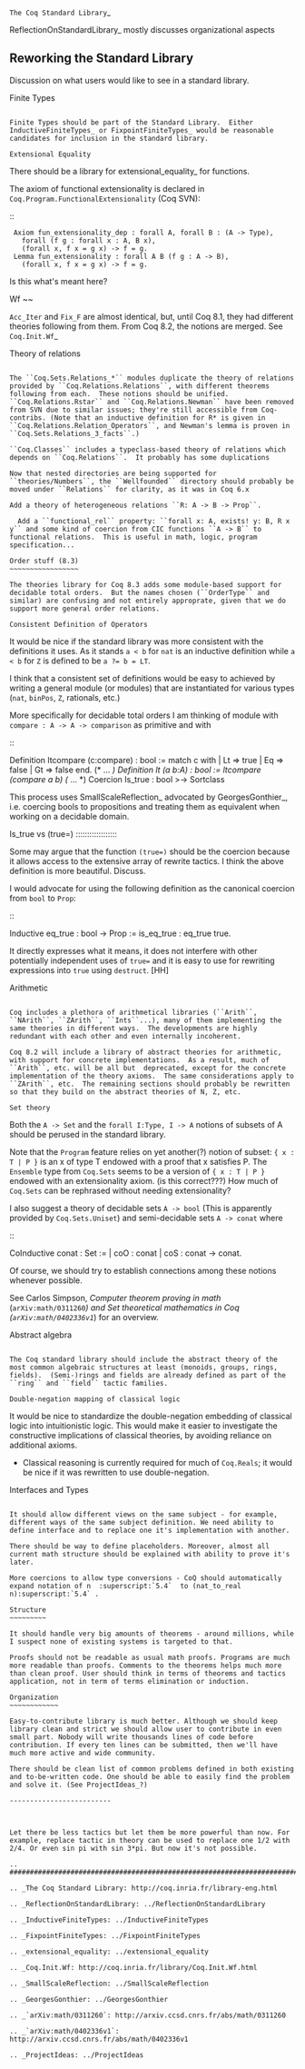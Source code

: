 `The Coq Standard Library`_

ReflectionOnStandardLibrary_ mostly discusses organizational aspects

Reworking the Standard Library
------------------------------

Discussion on what users would like to see in a standard library.

Finite Types
~~~~~~~~~~~~

Finite Types should be part of the Standard Library.  Either InductiveFiniteTypes_ or FixpointFiniteTypes_ would be reasonable candidates for inclusion in the standard library. 

Extensional Equality
~~~~~~~~~~~~~~~~~~~~

There should be a library for extensional_equality_ for functions.

  The axiom of functional extensionality is declared in ``Coq.Program.FunctionalExtensionality`` (Coq SVN):

  ::

     Axiom fun_extensionality_dep : forall A, forall B : (A -> Type),
       forall (f g : forall x : A, B x),
       (forall x, f x = g x) -> f = g.
     Lemma fun_extensionality : forall A B (f g : A -> B),
       (forall x, f x = g x) -> f = g.

  Is this what's meant here?

Wf
~~

``Acc_Iter``  and ``Fix_F`` are almost identical, but, until Coq 8.1, they had different theories following from them. From Coq 8.2, the notions are merged.  See `Coq.Init.Wf`_

Theory of relations
~~~~~~~~~~~~~~~~~~~

The ``Coq.Sets.Relations_*`` modules duplicate the theory of relations provided by ``Coq.Relations.Relations``, with different theorems following from each.  These notions should be unified.  ``Coq.Relations.Rstar`` and ``Coq.Relations.Newman`` have been removed from SVN due to similar issues; they're still accessible from Coq-contribs. (Note that an inductive definition for R* is given in ``Coq.Relations.Relation_Operators``, and Newman's lemma is proven in ``Coq.Sets.Relations_3_facts``.)

``Coq.Classes`` includes a typeclass-based theory of relations which depends on ``Coq.Relations``.  It probably has some duplications

Now that nested directories are being supported for ``theories/Numbers``, the ``Wellfounded`` directory should probably be moved under ``Relations`` for clarity, as it was in Coq 6.x

Add a theory of heterogeneous relations ``R: A -> B -> Prop``. 

  Add a ``functional_rel`` property: ``forall x: A, exists! y: B, R x y`` and some kind of coercion from CIC functions ``A -> B`` to functional relations.  This is useful in math, logic, program specification...

Order stuff (8.3)
~~~~~~~~~~~~~~~~~

The theories library for Coq 8.3 adds some module-based support for decidable total orders.  But the names chosen (``OrderType`` and similar) are confusing and not entirely approprate, given that we do support more general order relations.

Consistent Definition of Operators
~~~~~~~~~~~~~~~~~~~~~~~~~~~~~~~~~~

It would be nice if the standard library was more consistent with the definitions it uses.  As it stands ``a < b`` for ``nat`` is an inductive definition while ``a < b`` for ``Z`` is defined to be ``a ?= b = LT``.

I think that a consistent set of definitions would be easy to achieved by writing a general module (or modules) that are instantiated for various types (``nat``, ``binPos``, ``Z``, rationals, etc.)

More specifically for decidable total orders I am thinking of module with ``compare : A -> A -> comparison`` as primitive and with

::

   Definition ltcompare (c:compare) : bool :=
   match c with
   | Lt => true
   | Eq => false
   | Gt => false
   end.
   (* ... *)
   Definition lt (a b:A) : bool := ltcompare (compare a b)
   (* ... *)
   Coercion Is_true : bool >-> Sortclass

This process uses SmallScaleReflection_ advocated by GeorgesGonthier_, i.e. coercing bools to propositions and treating them as equivalent when working on a decidable domain. 

Is_true vs (true=)
::::::::::::::::::

Some may argue that the function ``(true=)`` should be the coercion because it allows access to the extensive array of rewrite tactics.  I think the above definition is more beautiful.  Discuss.

I would advocate for using the following definition as the canonical coercion from ``bool`` to ``Prop``:

::

   Inductive eq_true : bool -> Prop := is_eq_true : eq_true true.

It directly expresses what it means, it does not interfere with other potentially independent uses of ``true=`` and it is easy to use for rewriting expressions into ``true`` using ``destruct``. [HH]

Arithmetic
~~~~~~~~~~

Coq includes a plethora of arithmetical libraries (``Arith``, ``NArith``, ``ZArith``, ``Ints``...), many of them implementing the same theories in different ways.  The developments are highly redundant with each other and even internally incoherent.

Coq 8.2 will include a library of abstract theories for arithmetic, with support for concrete implementations.  As a result, much of ``Arith``, etc. will be all but  deprecated, except for the concrete implementation of the theory axioms.  The same considerations apply to ``ZArith``, etc.  The remaining sections should probably be rewritten so that they build on the abstract theories of N, Z, etc.

Set theory
~~~~~~~~~~

Both the ``A -> Set`` and the ``forall I:Type, I -> A`` notions of subsets of A should be perused in the standard library.

  Note that the ``Program`` feature relies on yet another(?) notion of subset:  ``{ x : T | P }``  is an x of type T endowed with a proof that x satisfies P.  The ``Ensemble`` type from ``Coq.Sets`` seems to be a version of  ``{ x : T | P }``  endowed with an extensionality axiom. (is this correct???)  How much of ``Coq.Sets`` can be rephrased without needing extensionality?  

I also suggest a theory of decidable sets ``A -> bool`` (This is apparently provided by ``Coq.Sets.Uniset``) and semi-decidable sets ``A -> conat`` where

::

   CoInductive conat : Set :=
   | coO : conat
   | coS : conat -> conat.

  Of course, we should try to establish connections among these notions whenever possible.

See  Carlos Simpson, *Computer theorem proving in math* (`arXiv:math/0311260`_) and *Set theoretical mathematics in Coq* (`arXiv:math/0402336v1`_) for an overview.

Abstract algebra
~~~~~~~~~~~~~~~~

The Coq standard library should include the abstract theory of the most common algebraic structures at least (monoids, groups, rings, fields).  (Semi-)rings and fields are already defined as part of the ``ring`` and ``field`` tactic families. 

Double-negation mapping of classical logic
~~~~~~~~~~~~~~~~~~~~~~~~~~~~~~~~~~~~~~~~~~

It would be nice to standardize the double-negation embedding of classical logic into intuitionistic logic.  This would make it easier to investigate the constructive implications of classical theories, by avoiding reliance on additional axioms.  

* Classical reasoning is currently required for much of ``Coq.Reals``; it would be nice if it was rewritten to use double-negation. 

Interfaces and Types
~~~~~~~~~~~~~~~~~~~~

It should allow different views on the same subject - for example, different ways of the same subject definition. We need ability to define interface and to replace one it's implementation with another.

There should be way to define placeholders. Moreover, almost all current math structure should be explained with ability to prove it's later.

More coercions to allow type conversions - CoQ should automatically expand notation of n  :superscript:`5.4`  to (nat_to_real n):superscript:`5.4` .

Structure
~~~~~~~~~

It should handle very big amounts of theorems - around millions, while I suspect none of existing systems is targeted to that.

Proofs should not be readable as usual math proofs. Programs are much more readable than proofs. Comments to the theorems helps much more than clean proof. User should think in terms of theorems and tactics  application, not in term of terms elimination or induction.

Organization
~~~~~~~~~~~~

Easy-to-contribute library is much better. Although we should keep library clean and strict we should allow user to contribute in even small part. Nobody will write thousands lines of code before contribution. If every ten lines can be submitted, then we'll have much more active and wide community. 

There should be clean list of common problems defined in both existing and to-be-written code. One should be able to easily find the problem and solve it. (See ProjectIdeas_?)

-------------------------



Let there be less tactics but let them be more powerful than now. For example, replace tactic in theory can be used to replace one 1/2 with 2/4. Or even sin pi with sin 3*pi. But now it's not possible. 

.. ############################################################################

.. _The Coq Standard Library: http://coq.inria.fr/library-eng.html

.. _ReflectionOnStandardLibrary: ../ReflectionOnStandardLibrary

.. _InductiveFiniteTypes: ../InductiveFiniteTypes

.. _FixpointFiniteTypes: ../FixpointFiniteTypes

.. _extensional_equality: ../extensional_equality

.. _Coq.Init.Wf: http://coq.inria.fr/library/Coq.Init.Wf.html

.. _SmallScaleReflection: ../SmallScaleReflection

.. _GeorgesGonthier: ../GeorgesGonthier

.. _`arXiv:math/0311260`: http://arxiv.ccsd.cnrs.fr/abs/math/0311260

.. _`arXiv:math/0402336v1`: http://arxiv.ccsd.cnrs.fr/abs/math/0402336v1

.. _ProjectIdeas: ../ProjectIdeas

